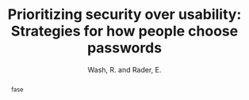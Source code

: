 ---
layout: workshop
type: workshop
category: workshop
tags: privacy
title: "Prioritizing security over usability: Strategies for how people choose passwords"
author: Wash, R. and Rader, E.
year: 2021
workshop: "Poster presented at the 2021 Symposium on Usable Privacy and Security"
papertype: Poster
abstract: fase
poster: "jcs_SOUPS2021_poster.pdf"
---